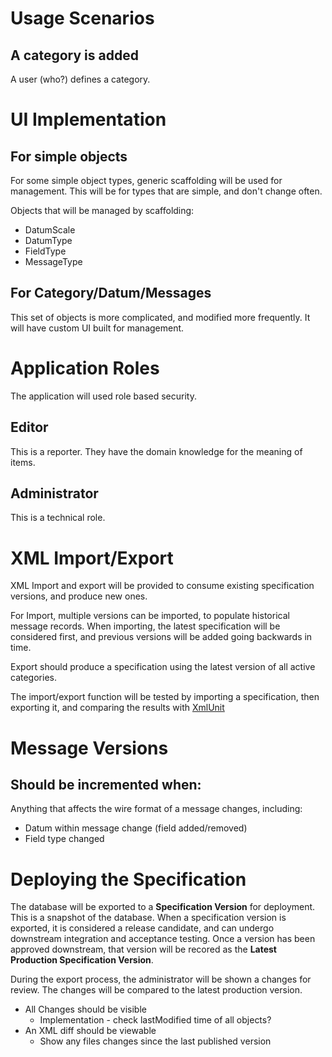 # Usage Scenarios

## A category is added

A user (who?) defines a category.


# UI Implementation

## For simple objects

For some simple object types, generic scaffolding will be used for management. This will be for types that are simple, and don't change often.

Objects that will be managed by scaffolding:

* DatumScale
* DatumType
* FieldType
* MessageType

## For Category/Datum/Messages

This set of objects is more complicated, and modified more frequently. It will have custom UI built for management.


# Application Roles

The application will used role based security.

## Editor

This is a reporter. They have the domain knowledge for the meaning of items.

## Administrator

This is a technical role.

# XML Import/Export

XML Import and export will be provided to consume existing specification versions, and produce new ones.

For Import, multiple versions can be imported, to populate historical message records. When importing, the latest specification will be considered first, and previous versions will be added going backwards in time.

Export should produce a specification using the latest version of all active categories.

The import/export function will be tested by importing a specification, then exporting it, and comparing the results with [XmlUnit](http://www.xmlunit.org/)


# Message Versions

## Should be incremented when:

Anything that affects the wire format of a message changes, including:
    
* Datum within message change (field added/removed)
* Field type changed
    
 

# Deploying the Specification

The database will be exported to a **Specification Version** for deployment. This is a snapshot of the database. When a specification version is exported, it is considered a release candidate, and can undergo downstream integration and acceptance testing. Once a version has been approved downstream, that version will be recored as the **Latest Production Specification Version**.

During the export process, the administrator will be shown a changes for review. The changes will be compared to the latest production version.


* All Changes should be visible
    * Implementation - check lastModified time of all objects?
* An XML diff should be viewable
    * Show any files changes since the last published version
